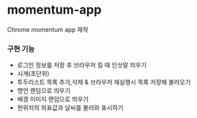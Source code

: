 # momentum-app
Chrome momentum app 제작

### 구현 기능
- 로그인 정보를 저장 후 브라우저 킬 때 인삿말 띄우기
- 시계(초단위)
- 투두리스트 목록 추가,삭제 & 브라우저 재실행시 목록 저장해 불러오기
- 명언 랜덤으로 띄우기
- 배경 이미지 랜덤으로 띄우기
- 현위치의 좌표값과 날씨를 불러와 표시하기
